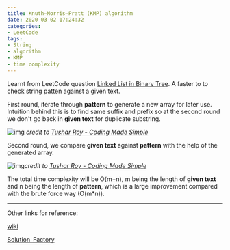 ```yaml
---
title: Knuth–Morris–Pratt (KMP) algorithm
date: 2020-03-02 17:24:32
categories:
- LeetCode
tags: 
- String
- algorithm
- KMP
- time complexity
---
```


Learnt from LeetCode question [Linked List in Binary Tree](<https://leetcode.com/problems/linked-list-in-binary-tree/>). A faster to to check string patten against a given text. 

First round, iterate through **pattern** to generate a new array for later use. Intuition behind this is to find same suffix and prefix so at the second round we don't go back in **given text** for duplicate substring.

![img](<https://tva1.sinaimg.cn/large/00831rSTgy1gcgjhclzlkj30wm0flq96.jpg>)
*credit to [Tushar Roy - Coding Made Simple](https://www.youtube.com/channel/UCZLJf_R2sWyUtXSKiKlyvAw)*



Second round, we compare **given text** against **pattern** with the help of the generated array.

![img](<https://tva1.sinaimg.cn/large/00831rSTgy1gcgjy8by4nj30zv0k2dna.jpg>)*credit to [Tushar Roy - Coding Made Simple](https://www.youtube.com/channel/UCZLJf_R2sWyUtXSKiKlyvAw)*



The total time complexity will be O(m+n), m being the length of **given text** and n being the length of **pattern**, which is a large improvement compared with the brute force way (O(m*n)).



---

Other links for reference:

[wiki](<https://en.wikipedia.org/wiki/Knuth%E2%80%93Morris%E2%80%93Pratt_algorithm>)

[Solution_Factory](<https://www.solutionfactory.in/posts/Knuth-Morris-Pratt-Substring-Search-Algorithm-with-Java-Example>)
